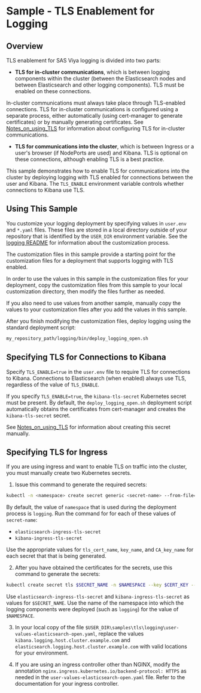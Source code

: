 # Sample - TLS Enablement for Logging

## Overview

TLS enablement for SAS Viya logging is divided into two parts:

- **TLS for in-cluster communications**, which is between logging components within
the cluster (between the Elasticsearch nodes and between Elasticsearch and other logging components). TLS must be enabled on these connections.

In-cluster communications must always take place through TLS-enabled connections. TLS for in-cluster communications is configured using a separate process, 
either automatically (using cert-manager to generate certificates) 
or by manually generating certificates. See [Notes_on_using_TLS](../../../logging/Notes_on_using_TLS.md) for information about configuring TLS for 
in-cluster communications. 

- **TLS for communications into the cluster**, which is between Ingress or a 
user's browser (if NodePorts are used) and Kibana. TLS is optional on these connections, although enabling TLS is a best practice.

This sample demonstrates how to enable TLS for communications into the 
cluster by deploying logging with TLS enabled for connections between the 
user and Kibana. The `TLS_ENABLE` environment variable controls whether 
connections to Kibana use TLS.

## Using This Sample

You customize your logging deployment by specifying values in `user.env` and `*.yaml` files. These files are stored in a local directory outside of your repository that is identified by the `USER_DIR` environment variable. See the 
[logging README](../../../logging/README.md#log_custom) for information about the customization process.

The customization files in this sample provide a starting point for the customization files for a deployment that supports logging with TLS enabled. 

In order to use the values in this sample in the customization files for your deployment, copy the customization files from this sample to your local customization directory, then modify the files further as needed.

If you also need to use values from another sample, manually copy the values to your customization files after you add the values in this sample. 

After you finish modifying the customization files, deploy logging using the standard deployment script:

```bash
my_repository_path/logging/bin/deploy_logging_open.sh
```
## Specifying TLS for Connections to Kibana

Specify `TLS_ENABLE=true` in the `user.env` file to require TLS for connections to Kibana. Connections to Elasticsearch (when enabled) always use TLS, regardless of the value of `TLS_ENABLE`.

If you specify `TLS_ENABLE=true`, the `kibana-tls-secret` Kubernetes secret 
must be present. By default, the `deploy_logging_open.sh` deployment script automatically obtains the certificates from cert-manager and creates 
the `kibana-tls-secret` secret.

See [Notes_on_using_TLS](../../../logging/Notes_on_using_TLS.md) for 
information about creating this secret manually. 

## Specifying TLS for Ingress

If you are using ingress and want to enable TLS on traffic into the cluster, 
you must manually create two Kubernetes secrets.

1. Issue this command to generate the required secrets:

```bash
kubectl -n <namespace> create secret generic <secret-name> --from-file=tls.crt=<tls_cert_name>.pem --from-file=tls.key=<key_name>.key --from-file=ca.crt=<CA_key_name>.pem
```
By default, the value of `namespace` that is used during the deployment process is `logging`. Run the command for for each of these values of `secret-name`:

- `elasticsearch-ingress-tls-secret`
- `kibana-ingress-tls-secret`

Use the appropriate values for `tls_cert_name`, `key_name`, and `CA_key_name` for each secret that that is being generated.

2. After you have obtained the certificates for the secrets, use this command to generate the secrets:

```bash
kubectl create secret tls $SECRET_NAME -n $NAMESPACE --key $CERT_KEY --cert $CERT_FILE
```

Use `elasticsearch-ingress-tls-secret` and `kibana-ingress-tls-secret` as values for `$SECRET_NAME`. Use the name of the namespace into which the logging components 
were deployed (such as `logging`) for the value of `$NAMESPACE`.

3. In your local copy of the file 
`$USER_DIR\samples\tls\logging\user-values-elasticsearch-open.yaml`, replace the 
values `kibana.logging.host.cluster.example.com` and `elasticsearch.logging.host.cluster.example.com` with valid locations for your environment.

4. If you are using an ingress controller other than NGINX, modify the annotation 
`nginx.ingress.kubernetes.io/backend-protocol: HTTPS` as needed in the `user-values-elasticsearch-open.yaml` file. Refer to the documentation for your ingress controller. 


